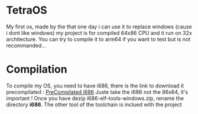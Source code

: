 # TetraOS
My first os, made by the that one day i can use it to replace windows (cause i dont like windows) 
my project is for compiled 64x86 CPU and it run on 32x architecture. You can try to compile it to arm64 if you want to test but is not recommanded...

# Compilation
To compile my OS, you need to have i686, there is the link to download it precompilated : [PreCompilated i686](https://github.com/lordmilko/i686-elf-tools/releases)
Juste take the i686 not the 86x64, it's important !
Once you have dezip i686-elf-tools-windows.zip, rename the directory **i686**.
The other tool of the toolchain is inclued with the project